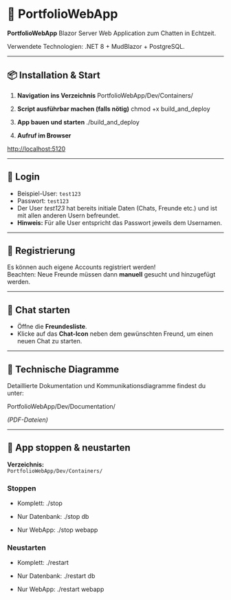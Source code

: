 # 🚀 PortfolioWebApp

**PortfolioWebApp** Blazor Server Web Application zum Chatten in Echtzeit. 

Verwendete Technologien:
.NET 8 + MudBlazor + PostgreSQL.

---

## 📦 Installation & Start

1. **Navigation ins Verzeichnis**
PortfolioWebApp/Dev/Containers/

2. **Script ausführbar machen (falls nötig)**
chmod +x build_and_deploy

3. **App bauen und starten**
./build_and_deploy

4. **Aufruf im Browser**

[http://localhost:5120](http://localhost:5120)

---

## 🔐 Login

- Beispiel-User: `test123`  
- Passwort: `test123`  
- Der User _test123_ hat bereits initiale Daten (Chats, Freunde etc.) und ist mit allen anderen Usern befreundet.
- **Hinweis:** Für alle User entspricht das Passwort jeweils dem Usernamen.

---

## 📝 Registrierung

Es können auch eigene Accounts registriert werden!  
Beachten: Neue Freunde müssen dann **manuell** gesucht und hinzugefügt werden.

---

## 💬 Chat starten

- Öffne die **Freundesliste**.
- Klicke auf das **Chat-Icon** neben dem gewünschten Freund, um einen neuen Chat zu starten.

---

## 📄 Technische Diagramme

Detaillierte Dokumentation und Kommunikationsdiagramme findest du unter:

PortfolioWebApp/Dev/Documentation/


_(PDF-Dateien)_

---

## 🛑 App stoppen & neustarten


**Verzeichnis:**  
`PortfolioWebApp/Dev/Containers/`


### Stoppen

- Komplett:
./stop

- Nur Datenbank:
./stop db

- Nur WebApp:
./stop webapp


### Neustarten

- Komplett:
./restart

- Nur Datenbank:
./restart db

- Nur WebApp:
./restart webapp
